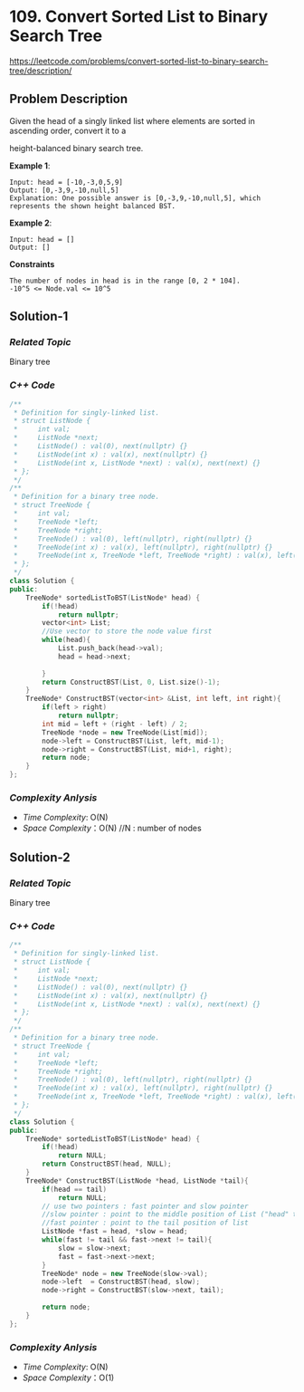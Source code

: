 # 109. Convert Sorted List to Binary Search Tree
https://leetcode.com/problems/convert-sorted-list-to-binary-search-tree/description/

## Problem Description

Given the head of a singly linked list where elements are sorted in ascending order, convert it to a 

height-balanced binary search tree.




**Example 1**:
```
Input: head = [-10,-3,0,5,9]
Output: [0,-3,9,-10,null,5]
Explanation: One possible answer is [0,-3,9,-10,null,5], which represents the shown height balanced BST.
```
**Example 2**:
```
Input: head = []
Output: []
```

**Constraints**
```
The number of nodes in head is in the range [0, 2 * 104].
-10^5 <= Node.val <= 10^5
```

## Solution-1

### _Related Topic_
  Binary tree   

### _C++ Code_
```cpp
/**
 * Definition for singly-linked list.
 * struct ListNode {
 *     int val;
 *     ListNode *next;
 *     ListNode() : val(0), next(nullptr) {}
 *     ListNode(int x) : val(x), next(nullptr) {}
 *     ListNode(int x, ListNode *next) : val(x), next(next) {}
 * };
 */
/**
 * Definition for a binary tree node.
 * struct TreeNode {
 *     int val;
 *     TreeNode *left;
 *     TreeNode *right;
 *     TreeNode() : val(0), left(nullptr), right(nullptr) {}
 *     TreeNode(int x) : val(x), left(nullptr), right(nullptr) {}
 *     TreeNode(int x, TreeNode *left, TreeNode *right) : val(x), left(left), right(right) {}
 * };
 */
class Solution {
public:
    TreeNode* sortedListToBST(ListNode* head) {
        if(!head)
            return nullptr;
        vector<int> List;
        //Use vector to store the node value first
        while(head){
            List.push_back(head->val);
            head = head->next;
            
        }
        return ConstructBST(List, 0, List.size()-1);
    }
    TreeNode* ConstructBST(vector<int> &List, int left, int right){
        if(left > right)
            return nullptr;
        int mid = left + (right - left) / 2;
        TreeNode *node = new TreeNode(List[mid]);
        node->left = ConstructBST(List, left, mid-1);
        node->right = ConstructBST(List, mid+1, right);
        return node;
    }
};
```

### _Complexity Anlysis_
- _Time Complexity_: O(N)
- _Space Complexity_：O(N) //N : number of nodes

## Solution-2

### _Related Topic_
  Binary tree   

### _C++ Code_
```cpp
/**
 * Definition for singly-linked list.
 * struct ListNode {
 *     int val;
 *     ListNode *next;
 *     ListNode() : val(0), next(nullptr) {}
 *     ListNode(int x) : val(x), next(nullptr) {}
 *     ListNode(int x, ListNode *next) : val(x), next(next) {}
 * };
 */
/**
 * Definition for a binary tree node.
 * struct TreeNode {
 *     int val;
 *     TreeNode *left;
 *     TreeNode *right;
 *     TreeNode() : val(0), left(nullptr), right(nullptr) {}
 *     TreeNode(int x) : val(x), left(nullptr), right(nullptr) {}
 *     TreeNode(int x, TreeNode *left, TreeNode *right) : val(x), left(left), right(right) {}
 * };
 */
class Solution {
public:
    TreeNode* sortedListToBST(ListNode* head) {
        if(!head)
            return NULL;
        return ConstructBST(head, NULL);
    }
    TreeNode* ConstructBST(ListNode *head, ListNode *tail){
        if(head == tail)
            return NULL;
        // use two pointers : fast pointer and slow pointer
        //slow pointer : point to the middle position of List ("head" to "tail")
        //fast pointer : point to the tail position of list
        ListNode *fast = head, *slow = head;
        while(fast != tail && fast->next != tail){
            slow = slow->next;
            fast = fast->next->next;
        }
        TreeNode* node = new TreeNode(slow->val);
        node->left  = ConstructBST(head, slow);
        node->right = ConstructBST(slow->next, tail);
        
        return node;
    }
};
```

### _Complexity Anlysis_
- _Time Complexity_: O(N)
- _Space Complexity_：O(1)

